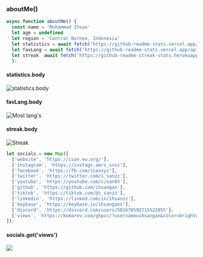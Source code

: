### aboutMe()
```js
async function aboutMe() {
  const name = 'Muhammad Ihsan'
  let age = undefined
  let region = 'Central Borneo, Indonesia'
  let statistics = await fetch('https://github-readme-stats.vercel.app/api?username=IhsanGan&show_icons=true');
  let favLang = await fetch('https://github-readme-stats.vercel.app/api/top-langs/?username=ihsangan&langs_count=6&layout=compact');
  let streak  await fetch('https://github-readme-streak-stats.herokuapp.com/?user=ihsangan&date_format=j%20M%5B%20Y%5D')
  };
```
#### statistics.body
![statistics.body](https://github-readme-stats.vercel.app/api?username=ihsangan&show_icons=true)
#### favLang.body
![Most lang's](https://github-readme-stats.vercel.app/api/top-langs/?username=ihsangan&langs_count=6&layout=compact)
#### streak.body
![Streak](https://github-readme-streak-stats.herokuapp.com/?user=ihsangan&date_format=j%20M%5B%20Y%5D)
```js
let socials = new Map([
  ['website', 'https://isan.eu.org/'],
  ['instagram', 'https://instagr.am/i_snsz'],
  ['facebook', 'https://fb.com/isanxyz'],
  ['twitter', 'https://twitter.com/i_sanzz'],
  ['youtube', 'https://youtube.com/c/san03'],
  ['github', 'https://github.com/ihsangan'],
  ['tiktok', 'https://tiktok.com/@i_sanzz'],
  ['linkedin', 'https://linked.com/in/ihsanzz'],
  ['keybase', 'https://keybase.io/ihsangans'],
  ['discord', 'https://discord.com/users/581678592715522055'],
  ['views', 'https://komarev.com/ghpvc/?username=ihsangan&color=brightgreen']
]);

```
#### socials.get('views')
![](https://komarev.com/ghpvc/?username=ihsangan&color=brightgreen)
